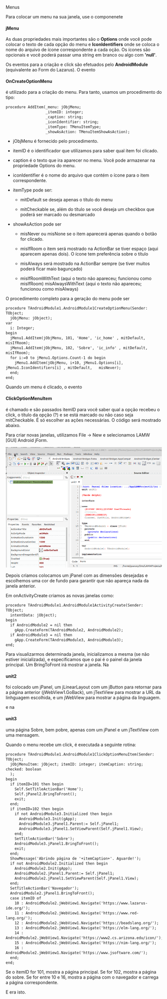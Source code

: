 Menus



Para colocar um menu na sua janela, use o componenete

#### jMenu

As duas propriedades mais importantes são o **Options** onde você pode colocar o texto de cada opção do menu e **IconIdentifiers** onde se coloca o nome do arquivo de ícone correspondente a cada oção. Os ícones são opcionais e você poderá passar uma string em branco ou algo com **'null'**.

Os eventos para a criação e click são efetuados pelo **AndroidModule** (equivalente ao Form do Lazarus). O evento

#### OnCreateOptionMenu

é utilizado para a criação do menu. Para tanto, usamos um procedimento do tipo:

```objectpascal
procedure AddItem(_menu: jObjMenu; 
                  _itemID: integer; 
                  _caption: string; 
                  _iconIdentifier: string; 
                  _itemType: TMenuItemType; 
                  _showAsAction: TMenuItemShowAsAction);

```

- jObjMenu é fornecido pelo procedimento.

- itemID é o identificador que utilizamos para saber qual item foi clicado.

- caption é o texto que ira aparecer no menu. Você pode armazenar na propriedade Options do menu.

- iconIdentifier é o nome do arquivo que contém o ícone para o item correspondente.

- itemType pode ser:
  
  - mitDefault se deseja apenas o título do menu
  
  - mitCheckable se, além do título se você deseja um checkbox que poderá ser marcado ou desmarcado

- showAsAction pode ser
  
  - misNever ou misNone se o item aparecerá apenas quando o botão for clicado.
  
  - misIfRoom o item será mostrado na ActionBar se tiver espaço (aqui aparecem apenas dois). O ícone tem preferência sobre o título
  
  - misAlways será mostrado na ActionBar sempre (se tiver muitos poderá ficar maio bagunçado)
  
  - misIfRoomWithText (aqui o texto não apareceu; funcionou como misIfRoom)
    misAlwaysWithText (aqui o texto não apareceu; funcionou como misAlways)

O procedimento completo para a geração do menu pode ser

```objectpascal
procedure TAndroidModule1.AndroidModule1CreateOptionMenu(Sender: TObject;
  jObjMenu: jObject);
var
  i: Integer;
begin
  jMenu1.AddItem(jObjMenu, 101, 'Home', 'ic_home' , mitDefault,   misIfRoom);
  jMenu1.AddItem(jObjMenu, 102, 'Sobre', 'ic_info' , mitDefault,   misIfRoom);
  for i:=0 to jMenu1.Options.Count-1 do begin
    jMenu1.AddItem(jObjMenu, i+10, jMenu1.Options[i], jMenu1.IconIdentifiers[i] , mitDefault,   misNever);
  end;
end;    
```

Quando um menu é clicado, o evento 

#### ClickOptionMenuItem

é chamado e são passados itemID para você saber qual a opção recebeu o click, o título da opção (?) e se está marcado ou não caso seja mitCheckable. É só escolher as ações necessárias. O código será mostrado abaixo.

Para criar novas janelas, utilizamos File -> New e selecionamos LAMW [GUI] Android jForm.

![](github/lamw-newform.gif)

Depois criamos colocamos um jPanel com as dimensões desejadas e escolhemos uma cor de fundo para garantir que não apareça nada da janela anterior.

Em onActivityCreate criamos as novas janelas como:

```objectpascal
procedure TAndroidModule1.AndroidModule1ActivityCreate(Sender: TObject;
  intentData: jObject);
begin
  if AndroidModule2 = nil then
    gApp.CreateForm(TAndroidModule2, AndroidModule2);
  if AndroidModule3 = nil then
    gApp.CreateForm(TAndroidModule3, AndroidModule3);
end;    
```

Para visualizarmos determinada janela, inicializamos a mesma (se não estiver inicializada), e especificamos que o pai é o painel da janela principal. Um BringToFront irá mostrar a janela. Na

#### unit2

foi colocado um jPanel, um jLinearLayout com um jButton para retornar para a página anterior (jWebView1.GoBack), um jTextView para mostrar a URL da linhguagem escolhida, e um jWebView para mostrar a página da linguagem.

e na

#### unit3

uma página Sobre, bem pobre, apenas com um jPanel e um jTextView com uma mensagem.

Quando o menu recebe um click, é executada a seguinte rotina:

```objectpascal
procedure TAndroidModule1.AndroidModule1ClickOptionMenuItem(Sender: TObject;
  jObjMenuItem: jObject; itemID: integer; itemCaption: string; checked: boolean
  );
begin
  if itemID=101 then begin
    Self.SetTitleActionBar('Home');
    Self.jPanel2.BringToFront();
    exit;
  end;
  if itemID=102 then begin
    if not AndroidModule3.Initialized then begin
      AndroidModule3.Init(gApp);
      AndroidModule3.jPanel1.Parent:= Self.jPanel1;
      AndroidModule3.jPanel1.SetViewParent(Self.jPanel1.View);
    end;
    SetTitleActionBar('Sobre');
    AndroidModule3.jPanel1.BringToFront();
    exit;
  end;
  ShowMessage('Abrindo página de '+itemCaption+'. Aguarde!');
  if not AndroidModule2.Initialized then begin
    AndroidModule2.Init(gApp);
    AndroidModule2.jPanel1.Parent:= Self.jPanel1;
    AndroidModule2.jPanel1.SetViewParent(Self.jPanel1.View);
  end;
  SetTitleActionBar('Navegador');
  AndroidModule2.jPanel1.BringToFront();
  case itemID of
    10 : AndroidModule2.jWebView1.Navigate('https://www.lazarus-ide.org/');
    11 : AndroidModule2.jWebView1.Navigate('https://www.red-lang.org/');
    12 : AndroidModule2.jWebView1.Navigate('https://beadslang.org/');
    13 : AndroidModule2.jWebView1.Navigate('https://elm-lang.org/');
    14 : AndroidModule2.jWebView1.Navigate('https://www2.cs.arizona.edu/icon/');
    15 : AndroidModule2.jWebView1.Navigate('https://nim-lang.org/');
    16 : AndroidModule2.jWebView1.Navigate('https://www.jsoftware.com/');
  end;
end;

```

Se o itemID for 101, mostra a página principal. Se for 102, mostra a página do sobre. Se for entre 10 e 16, mostra a página com o navegador e carrega a página correspondente.

E era isto.
